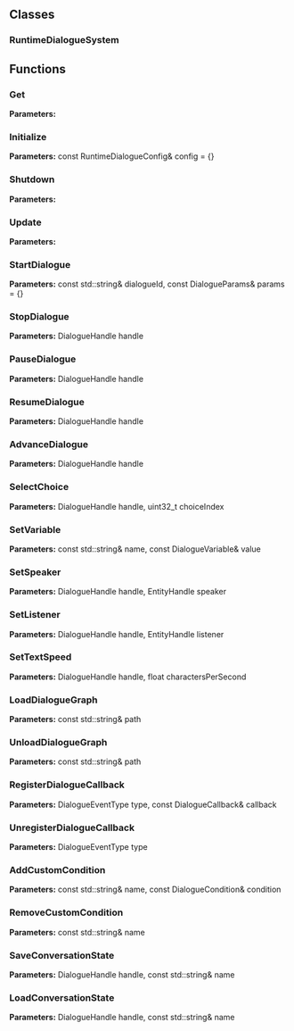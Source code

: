 
## Classes

### RuntimeDialogueSystem




## Functions

### Get



**Parameters:** 

### Initialize



**Parameters:** const RuntimeDialogueConfig& config = {}

### Shutdown



**Parameters:** 

### Update



**Parameters:** 

### StartDialogue



**Parameters:** const std::string& dialogueId, const DialogueParams& params = {}

### StopDialogue



**Parameters:** DialogueHandle handle

### PauseDialogue



**Parameters:** DialogueHandle handle

### ResumeDialogue



**Parameters:** DialogueHandle handle

### AdvanceDialogue



**Parameters:** DialogueHandle handle

### SelectChoice



**Parameters:** DialogueHandle handle, uint32_t choiceIndex

### SetVariable



**Parameters:** const std::string& name, const DialogueVariable& value

### SetSpeaker



**Parameters:** DialogueHandle handle, EntityHandle speaker

### SetListener



**Parameters:** DialogueHandle handle, EntityHandle listener

### SetTextSpeed



**Parameters:** DialogueHandle handle, float charactersPerSecond

### LoadDialogueGraph



**Parameters:** const std::string& path

### UnloadDialogueGraph



**Parameters:** const std::string& path

### RegisterDialogueCallback



**Parameters:** DialogueEventType type, const DialogueCallback& callback

### UnregisterDialogueCallback



**Parameters:** DialogueEventType type

### AddCustomCondition



**Parameters:** const std::string& name, const DialogueCondition& condition

### RemoveCustomCondition



**Parameters:** const std::string& name

### SaveConversationState



**Parameters:** DialogueHandle handle, const std::string& name

### LoadConversationState



**Parameters:** DialogueHandle handle, const std::string& name
